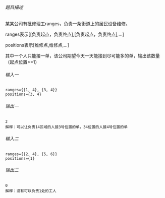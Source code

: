 ###### 题目描述

某某公司有批修理工ranges，负责一条街道上的居民设备维修。

ranges表示[[负责起点，负责终点],[负责起点，负责终点],...]

positions表示[维修点,维修点,...]

其中一个人只能接一单，该公司期望今天一天能接到尽可能多的单，输出该数量（起点位置>=1）

###### 输入一

    ranges={{1, 4}, {3, 4}}
    positions={3, 4}

###### 输出一
    2
    解释：可以让负责14区域的人接3号位置的单，34位置的人接4号位置的单

###### 输入二

    ranges={{2, 4}, {5, 6}}
    positions={1}

###### 输出二
    0
    解释：没有可以负责1处的工人
